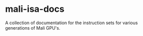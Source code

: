 # mali-isa-docs
A collection of documentation for the instruction sets for various generations of Mali GPU's.
